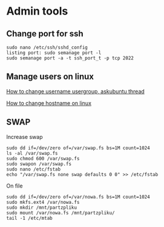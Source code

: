 # Admin tools


## Change port for ssh
```
sudo nano /etc/ssh/sshd_config
listing port: sudo semanage port -l
sudo semanage port -a -t ssh_port_t -p tcp 2022
```

## Manage users on linux

[How to change username usergroup, askubuntu thread](https://askubuntu.com/questions/34074/how-do-i-change-my-username) 

[How to change hostname on linux](https://www.hostinger.com/tutorials/linux-change-hostname)


## SWAP


Increase swap

```
sudo dd if=/dev/zero of=/var/swap.fs bs=1M count=1024
ls -al /var/swap.fs
sudo chmod 600 /var/swap.fs
sudo swapon /var/swap.fs
sudo nano /etc/fstab
echo "/var/swap.fs none swap defaults 0 0" >> /etc/fstab
```


On file
```
sudo dd if=/dev/zero of=/var/nowa.fs bs=1M count=1024
sudo mkfs.ext4 /var/nowa.fs
sudo mkdir /mnt/partzpliku
sudo mount /var/nowa.fs /mnt/partzpliku/
tail -1 /etc/mtab
```

